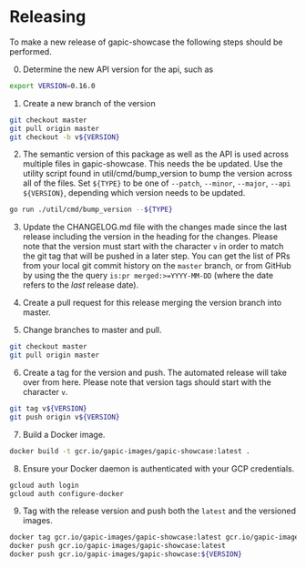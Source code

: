 # Releasing
To make a new release of gapic-showcase the following steps should be performed.

0. Determine the new API version for the api, such as 
```sh
export VERSION=0.16.0
```

1. Create a new branch of the version
```sh
git checkout master
git pull origin master
git checkout -b v${VERSION}
```

2. The semantic version of this package as well as the API is used across multiple files in gapic-showcase. This needs the be updated. Use the utility script found in util/cmd/bump_version to bump the version across all of the files. Set `${TYPE}` to be one of `--patch`, `--minor`, `--major`, `--api ${VERSION}`, depending which version needs to be updated.
```sh
go run ./util/cmd/bump_version --${TYPE}
```

3. Update the CHANGELOG.md file with the changes made since the last release including the version in the heading for the changes. Please note that the version must start with the character `v` in order to match the git tag that will be pushed in a later step. You can get the list of PRs from your local git commit history on the `master` branch, or from GitHub by using the the query `is:pr merged:>=YYYY-MM-DD` (where the date refers to the _last_ release date).

4. Create a pull request for this release merging the version branch into master.

5. Change branches to master and pull.
```sh
git checkout master
git pull origin master
```

6. Create a tag for the version and push. The automated release will take over from here. Please note that version tags should start with the character `v`.
```sh
git tag v${VERSION}
git push origin v${VERSION}
```

7. Build a Docker image.
```sh
docker build -t gcr.io/gapic-images/gapic-showcase:latest .
```

8. Ensure your Docker daemon is authenticated with your GCP credentials.
```sh
gcloud auth login
gcloud auth configure-docker
```

9. Tag with the release version and push both the `latest` and the versioned images.
```sh
docker tag gcr.io/gapic-images/gapic-showcase:latest gcr.io/gapic-images/gapic-showcase:${VERSION}
docker push gcr.io/gapic-images/gapic-showcase:latest
docker push gcr.io/gapic-images/gapic-showcase:${VERSION}
```
